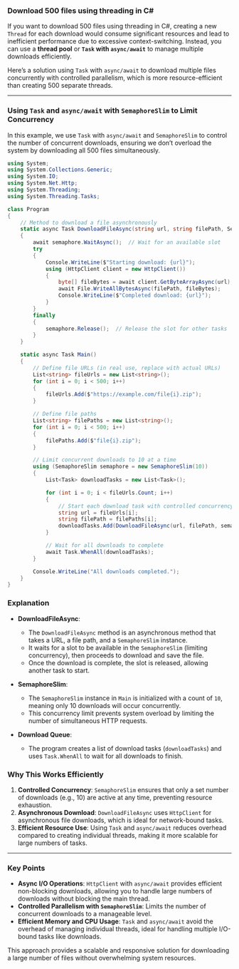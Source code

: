 ### Download 500 files using threading in C#

If you want to download 500 files using threading in C#, creating a new `Thread` for each download would consume significant resources and lead to inefficient performance due to excessive context-switching. Instead, you can use a **thread pool** or **`Task` with `async/await`** to manage multiple downloads efficiently.

Here’s a solution using `Task` with `async/await` to download multiple files concurrently with controlled parallelism, which is more resource-efficient than creating 500 separate threads.

---

### Using `Task` and `async/await` with `SemaphoreSlim` to Limit Concurrency

In this example, we use `Task` with `async/await` and `SemaphoreSlim` to control the number of concurrent downloads, ensuring we don’t overload the system by downloading all 500 files simultaneously.

```csharp
using System;
using System.Collections.Generic;
using System.IO;
using System.Net.Http;
using System.Threading;
using System.Threading.Tasks;

class Program
{
    // Method to download a file asynchronously
    static async Task DownloadFileAsync(string url, string filePath, SemaphoreSlim semaphore)
    {
        await semaphore.WaitAsync();  // Wait for an available slot
        try
        {
            Console.WriteLine($"Starting download: {url}");
            using (HttpClient client = new HttpClient())
            {
                byte[] fileBytes = await client.GetByteArrayAsync(url);  // Download file
                await File.WriteAllBytesAsync(filePath, fileBytes);       // Save file
                Console.WriteLine($"Completed download: {url}");
            }
        }
        finally
        {
            semaphore.Release();  // Release the slot for other tasks
        }
    }

    static async Task Main()
    {
        // Define file URLs (in real use, replace with actual URLs)
        List<string> fileUrls = new List<string>();
        for (int i = 0; i < 500; i++)
        {
            fileUrls.Add($"https://example.com/file{i}.zip");
        }

        // Define file paths
        List<string> filePaths = new List<string>();
        for (int i = 0; i < 500; i++)
        {
            filePaths.Add($"file{i}.zip");
        }

        // Limit concurrent downloads to 10 at a time
        using (SemaphoreSlim semaphore = new SemaphoreSlim(10))
        {
            List<Task> downloadTasks = new List<Task>();

            for (int i = 0; i < fileUrls.Count; i++)
            {
                // Start each download task with controlled concurrency
                string url = fileUrls[i];
                string filePath = filePaths[i];
                downloadTasks.Add(DownloadFileAsync(url, filePath, semaphore));
            }

            // Wait for all downloads to complete
            await Task.WhenAll(downloadTasks);
        }

        Console.WriteLine("All downloads completed.");
    }
}
```

### Explanation

- **DownloadFileAsync**:
  - The `DownloadFileAsync` method is an asynchronous method that takes a URL, a file path, and a `SemaphoreSlim` instance.
  - It waits for a slot to be available in the `SemaphoreSlim` (limiting concurrency), then proceeds to download and save the file.
  - Once the download is complete, the slot is released, allowing another task to start.

- **SemaphoreSlim**:
  - The `SemaphoreSlim` instance in `Main` is initialized with a count of `10`, meaning only 10 downloads will occur concurrently.
  - This concurrency limit prevents system overload by limiting the number of simultaneous HTTP requests.

- **Download Queue**:
  - The program creates a list of download tasks (`downloadTasks`) and uses `Task.WhenAll` to wait for all downloads to finish.

### Why This Works Efficiently

1. **Controlled Concurrency**: `SemaphoreSlim` ensures that only a set number of downloads (e.g., 10) are active at any time, preventing resource exhaustion.
2. **Asynchronous Download**: `DownloadFileAsync` uses `HttpClient` for asynchronous file downloads, which is ideal for network-bound tasks.
3. **Efficient Resource Use**: Using `Task` and `async/await` reduces overhead compared to creating individual threads, making it more scalable for large numbers of tasks.

---

### Key Points

- **Async I/O Operations**: `HttpClient` with `async/await` provides efficient non-blocking downloads, allowing you to handle large numbers of downloads without blocking the main thread.
- **Controlled Parallelism with `SemaphoreSlim`**: Limits the number of concurrent downloads to a manageable level.
- **Efficient Memory and CPU Usage**: `Task` and `async/await` avoid the overhead of managing individual threads, ideal for handling multiple I/O-bound tasks like downloads.

This approach provides a scalable and responsive solution for downloading a large number of files without overwhelming system resources.

